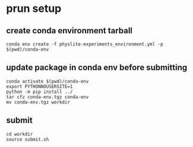 # prun setup

## create conda environment tarball

```
conda env create -f physlite-experiments_environment.yml -p $(pwd)/conda-env
```

## update package in conda env before submitting

```
conda activate $(pwd)/conda-env
export PYTHONNOUSERSITE=1
python -m pip install ../
tar cfz conda-env.tgz conda-env
mv conda-env.tgz workdir
```

## submit

```
cd workdir
source submit.sh
```
